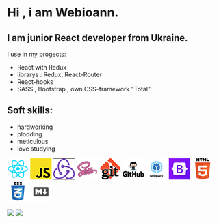 # Hi , i am Webioann.
## I am junior React developer from Ukraine.<br/>
I use in my progects:
* React with Redux
* librarys :  Redux, React-Router
* React-hooks
* SASS , Bootstrap , own CSS-framework "Total"
## Soft skills:
* hardworking
* plodding
* meticulous
* love studying<br>

![react](/assets/react.jpg)
![js](/assets/js.jpg)
![redux](/assets/redux.jpg)
![sass](/assets/sass.jpg)
![git](/assets/git.jpg)
![github](/assets/github.jpg)
![webpack](/assets/webpack.jpg)
![bootstrap](/assets/bootstrap.jpg)
![html](/assets/html.jpg)
![css](/assets/css.jpg)
![markdown](/assets/markdown.jpg)


<img alight="left" width="30%" src="https://github-readme-stats.vercel.app/api?username=webioann&show_icons=true&theme=radical"/>
<img alight="left" width="30%" src="https://github-readme-stats.vercel.app/api/top-langs/?username=webioann&layout=compact&theme=radical"/>
